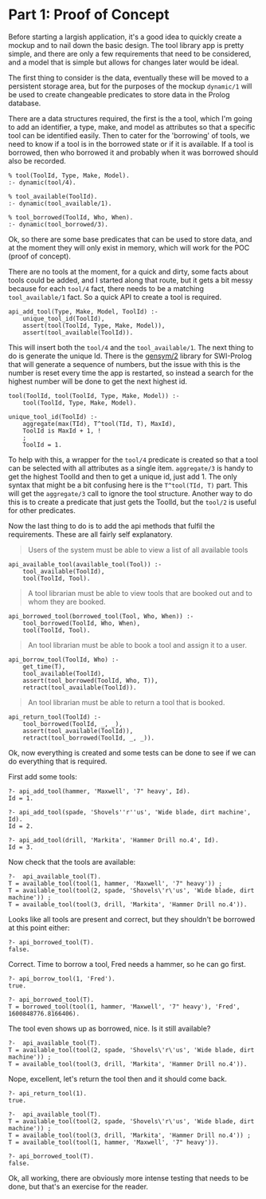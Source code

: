 # Part 1: Proof of Concept

Before starting a largish application, it's a good idea to quickly create a mockup and to nail down the basic design. The tool library app is pretty simple, and there are only a few requirements that need to be considered, and a model that is simple but allows for changes later would be ideal.

The first thing to consider is the data, eventually these will be moved to a persistent storage area, but for the purposes of the mockup `dynamic/1` will be used to create changeable predicates to store data in the Prolog database.

There are a data structures required, the first is the a tool, which I'm going to add an identifier, a type, make, and model as attributes so that a specific tool can be identified easily. Then to cater for the 'borrowing' of tools, we need to know if a tool is in the borrowed state or if it is available. If a tool is borrowed, then who borrowed it and probably when it was borrowed should also be recorded.

    % tool(ToolId, Type, Make, Model).
    :- dynamic(tool/4).

    % tool_available(ToolId).
    :- dynamic(tool_available/1).

    % tool_borrowed(ToolId, Who, When).
    :- dynamic(tool_borrowed/3).

Ok, so there are some base predicates that can be used to store data, and at the moment they will only exist in memory, which will work for the POC (proof of concept).

There are no tools at the moment, for a quick and dirty, some facts about tools could be added, and I started along that route, but it gets a bit messy because for each `tool/4` fact, there needs to be a matching `tool_available/1` fact. So a quick API to create a tool is required.

    api_add_tool(Type, Make, Model, ToolId) :-
        unique_tool_id(ToolId),
        assert(tool(ToolId, Type, Make, Model)),
        assert(tool_available(ToolId)).

This will insert both the `tool/4` and the `tool_available/1`. The next thing to do is generate the unique Id. There is the [gensym/2](https://www.swi-prolog.org/pldoc/doc_for?object=gensym/2) library for SWI-Prolog that will generate a sequence of numbers, but the issue with this is the number is reset every time the app is restarted, so instead a search for the highest number will be done to get the next highest id.

    tool(ToolId, tool(ToolId, Type, Make, Model)) :-
        tool(ToolId, Type, Make, Model).

    unique_tool_id(ToolId) :-
        aggregate(max(TId), T^tool(TId, T), MaxId),
        ToolId is MaxId + 1, !
        ;
        ToolId = 1.

To help with this, a wrapper for the `tool/4` predicate is created so that a tool can be selected with all attributes as a single item. `aggregate/3` is handy to get the highest ToolId and then to get a unique id, just add 1. The only syntax that might be a bit confusing here is the `T^tool(TId, T)` part. This will get the `aggregate/3` call to ignore the tool structure. Another way to do this is to create a predicate that just gets the ToolId, but the `tool/2` is useful for other predicates.

Now the last thing to do is to add the api methods that fulfil the requirements. These are all fairly self explanatory.

> Users of the system must be able to view a list of all available tools

    api_available_tool(available_tool(Tool)) :-
        tool_available(ToolId),
        tool(ToolId, Tool).

> A tool librarian must be able to view tools that are booked out and to whom they are booked.

    api_borrowed_tool(borrowed_tool(Tool, Who, When)) :-
        tool_borrowed(ToolId, Who, When),
        tool(ToolId, Tool).

> An tool librarian must be able to book a tool and assign it to a user.

    api_borrow_tool(ToolId, Who) :-
        get_time(T),
        tool_available(ToolId),
        assert(tool_borrowed(ToolId, Who, T)),
        retract(tool_available(ToolId)).

> An tool librarian must be able to return a tool that is booked.

    api_return_tool(ToolId) :-
        tool_borrowed(ToolId, _, _),
        assert(tool_available(ToolId)),
        retract(tool_borrowed(ToolId, _, _)).

Ok, now everything is created and some tests can be done to see if we can do everything that is required.

First add some tools:

    ?- api_add_tool(hammer, 'Maxwell', '7" heavy', Id).
    Id = 1.

    ?- api_add_tool(spade, 'Shovels''r''us', 'Wide blade, dirt machine', Id).
    Id = 2.

    ?- api_add_tool(drill, 'Markita', 'Hammer Drill no.4', Id).
    Id = 3.

Now check that the tools are available:

    ?-  api_available_tool(T).
    T = available_tool(tool(1, hammer, 'Maxwell', '7" heavy')) ;
    T = available_tool(tool(2, spade, 'Shovels\'r\'us', 'Wide blade, dirt machine')) ;
    T = available_tool(tool(3, drill, 'Markita', 'Hammer Drill no.4')).

Looks like all tools are present and correct, but they shouldn't be borrowed at this point either:

    ?- api_borrowed_tool(T).
    false.

Correct. Time to borrow a tool, Fred needs a hammer, so he can go first.

    ?- api_borrow_tool(1, 'Fred').
    true.

    ?- api_borrowed_tool(T).
    T = borrowed_tool(tool(1, hammer, 'Maxwell', '7" heavy'), 'Fred', 1600848776.8166406).

The tool even shows up as borrowed, nice. Is it still available?

    ?-  api_available_tool(T).
    T = available_tool(tool(2, spade, 'Shovels\'r\'us', 'Wide blade, dirt machine')) ;
    T = available_tool(tool(3, drill, 'Markita', 'Hammer Drill no.4')).

Nope, excellent, let's return the tool then and it should come back.

    ?- api_return_tool(1).
    true.

    ?-  api_available_tool(T).
    T = available_tool(tool(2, spade, 'Shovels\'r\'us', 'Wide blade, dirt machine')) ;
    T = available_tool(tool(3, drill, 'Markita', 'Hammer Drill no.4')) ;
    T = available_tool(tool(1, hammer, 'Maxwell', '7" heavy')).

    ?- api_borrowed_tool(T).
    false.

Ok, all working, there are obviously more intense testing that needs to be done, but that's an exercise for the reader.
